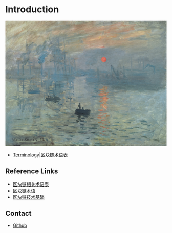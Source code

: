 # Introduction

![problems](./assets/sunrise.jpg)
+ [Terminology|区块链术语表](/src/terminology.md)

## Reference Links
+ [区块链相关术语表](1)
+ [区块链术语](2)
+ [区块链技术基础](3)

## Contact
+ [Github](https://github.com/udtrokia/boos)

[1]:http://bitcoin-on-nodejs.ebookchain.org/5-附录/0-区块链相关术语中英对照.html
[2]:https://blog.csdn.net/liyuechun520/article/details/77097094
[3]:https://www.ibm.com/developerworks/cn/cloud/library/cl-blockchain-basics-glossary-bluemix-trs/index.html
